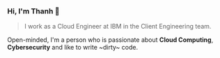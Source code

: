 ### Hi, I'm Thanh :wave:

> I work as a Cloud Engineer at IBM in the Client Engineering team.

Open-minded, I'm a person who is passionate about **Cloud Computing**, **Cybersecurity** and like to write ~dirty~ code.

